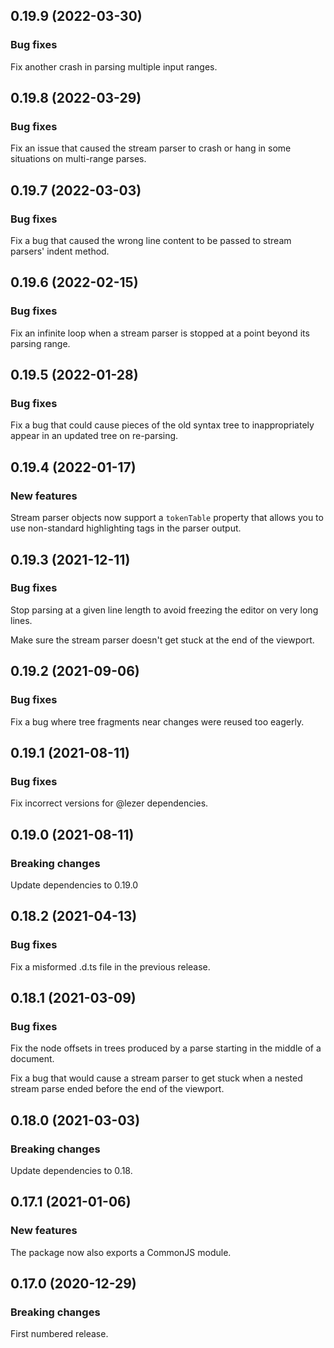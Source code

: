 ## 0.19.9 (2022-03-30)

### Bug fixes

Fix another crash in parsing multiple input ranges.

## 0.19.8 (2022-03-29)

### Bug fixes

Fix an issue that caused the stream parser to crash or hang in some situations on multi-range parses.

## 0.19.7 (2022-03-03)

### Bug fixes

Fix a bug that caused the wrong line content to be passed to stream parsers' indent method.

## 0.19.6 (2022-02-15)

### Bug fixes

Fix an infinite loop when a stream parser is stopped at a point beyond its parsing range.

## 0.19.5 (2022-01-28)

### Bug fixes

Fix a bug that could cause pieces of the old syntax tree to inappropriately appear in an updated tree on re-parsing.

## 0.19.4 (2022-01-17)

### New features

Stream parser objects now support a `tokenTable` property that allows you to use non-standard highlighting tags in the parser output.

## 0.19.3 (2021-12-11)

### Bug fixes

Stop parsing at a given line length to avoid freezing the editor on very long lines.

Make sure the stream parser doesn't get stuck at the end of the viewport.

## 0.19.2 (2021-09-06)

### Bug fixes

Fix a bug where tree fragments near changes were reused too eagerly.

## 0.19.1 (2021-08-11)

### Bug fixes

Fix incorrect versions for @lezer dependencies.

## 0.19.0 (2021-08-11)

### Breaking changes

Update dependencies to 0.19.0

## 0.18.2 (2021-04-13)

### Bug fixes

Fix a misformed .d.ts file in the previous release.

## 0.18.1 (2021-03-09)

### Bug fixes

Fix the node offsets in trees produced by a parse starting in the middle of a document.

Fix a bug that would cause a stream parser to get stuck when a nested stream parse ended before the end of the viewport.

## 0.18.0 (2021-03-03)

### Breaking changes

Update dependencies to 0.18.

## 0.17.1 (2021-01-06)

### New features

The package now also exports a CommonJS module.

## 0.17.0 (2020-12-29)

### Breaking changes

First numbered release.

